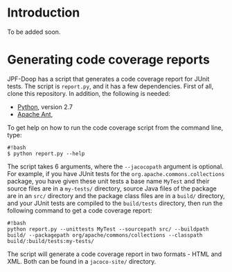 # Introduction

To be added soon.

# Generating code coverage reports

JPF-Doop has a script that generates a code coverage report for JUnit
tests. The script is `report.py`, and it has a few dependencies. First
of all, clone this repository. In addition, the following is needed:

- [Python](http://python.org), version 2.7
- [Apache Ant](https://ant.apache.org/),

To get help on how to run the code coverage script from the command
line, type:

```
#!bash
$ python report.py --help
```

The script takes 6 arguments, where the `--jacocopath` argument is
optional. For example, if you have JUnit tests for the
`org.apache.commons.collections` package, you have given these unit
tests a base name `MyTest` and their source files are in a `my-tests/`
directory, source Java files of the package are in an `src/` directory
and the package class files are in a `build/` directory, and your
JUnit tests are compiled to the `build/tests` directory, then run the
following command to get a code coverage report:

```
#!bash
python report.py --unittests MyTest --sourcepath src/ --buildpath build/ --packagepath org/apache/commons/collections --classpath build/:build/tests:my-tests/
```

The script will generate a code coverage report in two formats - HTML
and XML. Both can be found in a `jacoco-site/` directory.
